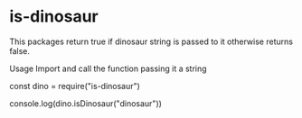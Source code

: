 # is-dinosaur

This packages return true if dinosaur string is passed to it otherwise returns false.

Usage
Import and call the function passing it a string

const dino = require("is-dinosaur")

console.log(dino.isDinosaur("dinosaur"))
